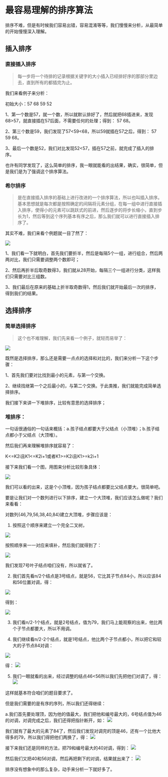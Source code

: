 # 最容易理解的排序算法
排序不难，但是有时候我们容易出错，容易混淆等等，我们慢慢来分析，从最简单的开始慢慢深入理解。

## 插入排序

### 直接插入排序
> 每一步将一个待排的记录根据关键字的大小插入已经排好序的那部分里边去，直到所有的都插完为止。

我们来看例子来分析：

初始大小：57 68 59 52

1、第一个数是57，就一个数，所以就默认排好了，然后就把68插进来，发现68>57，就直接插在57后面，不需要任何的处理；得到： 57 68。

2、第三个数是59，我们发现了57<59<68，所以59就插在57之后，得到： 57 59 68。

3、最后一个数是52，我们对比发现52<57，插在57之前，就完成了插入的排序。

也许有同学发现了，这么简单的排序，我一眼就能看的出结果，确实，很简单，但是我们是为了强调这个排序算法。

### 希尔排序
> 是在直接插入排序的基础上进行改进的一个排序算法，所以也叫插入排序。基本思想就是每次都是按照确定的间隔将元素分组，在每一组中进行直接插入排序，使得小的元素可以跳跃式的前进，然后逐步的将步长缩小，直到步长为1，然后等到这个序列基本有序之后，那么我们就可以进行直接插入排序了。

其实不难，我们来看个例题就一目了然了：

![](vx_images/20221202115151860_29040.png)

1、我们看一下就明白，首先我们要折半，然后是每隔5个一组，进行组合，然后两两对比，我们只需要调整两个数即可；

2、然后再折半后取奇数得3，我们就从28开始，每隔三个一组进行分类，这样我们只需要对比三组数。

3、我们最后在原来的基础上折半取奇数得1，然后我们就开始最后一次的排序，得到我们的结果。

  

## 选择排序

### 简单选择排序
> 这个也不难理解，我们先来看一个例子，就轻而易举了：

![](vx_images/20221202115210894_30047.png)

既然是选择排序，那么还是需要一点点的选择和对比的，我们来分析一下这个步骤：

1、首先我们要对比找到最小的元素，与第一个交换。

2、继续找继第一个之后最小的，与第二个交换。于此类推，我们就能完成简单选择排序。

我们接下来讲一下堆排序，比较有意思的选择排序；

### 堆排序：

一句话很通俗的一句话来概括：a.孩子结点都要大于父结点（小顶堆）；b.孩子结点都小于父结点（大顶堆）。

然后我们再来理解堆排序就容易了：

K<=K2i且K1<=K2i+1或者K1>=K2i且K1>=k2i+1

接下来我们看一个图，用图来分析比较形象具体：

![](vx_images/20221202115331647_3882.png)

我们可以看的出来，这是个小顶堆，因为孩子结点都要比父结点要大。很简单吧。

要是让我们对一个数列进行以下排序，建立一个大顶堆，我们应该怎么做呢？我们来看看：

对数列{46,79,56,38,40,84}建立大顶堆，步骤应该是：

1. 按照这个顺序来建立一个完全二叉树，

![](vx_images/20221202115343530_17904.png)

按照顺序来一一对应来填补，然后我们就得到了：

![](vx_images/20221202115354027_30299.png)

我们发现7号叶子结点咱们没有，所以就省了。

2. 我们首先看n/2个结点是3号结点，就是56，它比其子节点84小，所以应该84和56位置对调，得：

![](vx_images/20221202115405597_854.png)

得到：

![](vx_images/20221202115416015_27748.png)

3. 我们看n/2-1个结点，就是2号结点，值为79，我们马上能观察的出来，他比两个子节点都要大，所以不用调。

4. 我们继续看n/2-2个结点，就是1号结点，他比两个子节点都小，所以把它和较大的子节点84对调：

![](vx_images/20221202115444483_300.png)

得：
![](vx_images/20221202115455445_4907.png)

5. 我们一眼就看的出来，经过调整的结点46<56所以我们先把他们对调了，得：
![](vx_images/20221202115509806_27539.png)

这样就基本符合咱们的题目要求了。

但是我们需要的是有序的序列，所以我们还得继续：

a.我们首先要处理顶，因为他的值最大，我们把他和编号最大的，6号结点值为46的对调，对调完成之后，我们还得把指针断开，如：
![](vx_images/20221202115521703_30943.png)

我们就有了最大的元素了84了，然后我们发现对调完的顶是46，还有一个比他大得多的79，所以我们得把他们两换了，得：
![](vx_images/20221202115534347_2149.png)

接下来我们还是同样的方法，把79和编号最大的40对调，得到：
![](vx_images/20221202115544986_708.png)

然后我们又把40和56对调，然后再把剩下的对调，结果就出来了：
![](vx_images/20221202115554404_27459.png)

排序没有想象中的那么复杂，动手来分析一下就好多了。